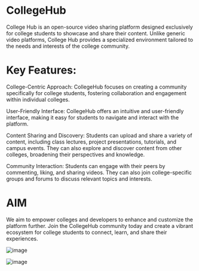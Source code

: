 # CollegeHub
College Hub is an open-source video sharing platform designed exclusively for college students to showcase and share their content. Unlike generic video platforms, College Hub provides a specialized environment tailored to the needs and interests of the college community.


# Key Features:

College-Centric Approach: CollegeHub focuses on creating a community specifically for college students, fostering collaboration and engagement within individual colleges.

User-Friendly Interface: CollegeHub offers an intuitive and user-friendly interface, making it easy for students to navigate and interact with the platform.

Content Sharing and Discovery: Students can upload and share a variety of content, including class lectures, project presentations, tutorials, and campus events. They can also explore and discover content from other colleges, broadening their perspectives and knowledge.

Community Interaction: Students can engage with their peers by commenting, liking, and sharing videos. They can also join college-specific groups and forums to discuss relevant topics and interests.

# AIM
We aim to empower colleges and developers to enhance and customize the platform further. Join the CollegeHub community today and create a vibrant ecosystem for college students to connect, learn, and share their experiences.


![image](https://github.com/Harshit-8/CollegeHub/assets/85034142/0d274d64-cd5b-4cb0-aef8-27594b0c5dbe)

![image](https://github.com/Harshit-8/CollegeHub/assets/85034142/c2e6df0f-4fea-4b6d-bc1f-ea821a9b8e4f)

